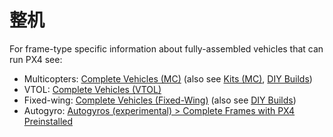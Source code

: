 # 整机

For frame-type specific information about fully-assembled vehicles that can run PX4 see:

- Multicopters: [Complete Vehicles (MC)](../complete_vehicles_mc/index.md) (also see [Kits (MC)](../frames_multicopter/kits.md), [DIY Builds](../frames_multicopter/diy_builds.md))
- VTOL: [Complete Vehicles (VTOL)](../complete_vehicles_vtol/index.md)
- Fixed-wing: [Complete Vehicles (Fixed-Wing)](../complete_vehicles_fw/index.md) (also see [DIY Builds](../frames_plane/diy_builds.md))
- Autogyro: [Autogyros (experimental) > Complete Frames with PX4 Preinstalled](../frames_autogyro/index.md#complete-frames-with-px4-preinstalled)
